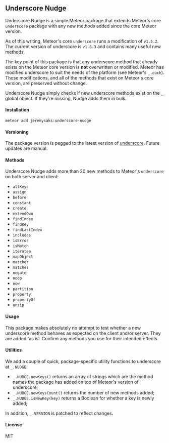 ## Underscore Nudge

Underscore Nudge is a simple Meteor package that extends Meteor's core `underscore` package with any new methods added since the core Meteor version.

As of this writing, Meteor's core `underscore` runs a modification of `v1.5.2`. The current version of underscore is `v1.8.3` and contains many useful new methods.

The key point of this package is that any underscore method that already exists on the Meteor core version is **not** overwritten or modified. Meteor has modified underscore to suit the needs of the platform (see Meteor's `_.each`). Those modifications, and all of the methods that exist on Meteor's core version, are preserved without change.

Underscore Nudge simply checks if new underscore methods exist on the `_` global object. If they're missing, Nudge adds them in bulk.

#### Installation

`meteor add jeremysaks:underscore-nudge`

#### Versioning

The package version is pegged to the latest version of [underscore](https://github.com/jashkenas/underscore). Future updates are manual.

#### Methods

Underscore Nudge adds more than 20 new methods to Meteor's `underscore` on both server and client:

* `allKeys`
* `assign`
* `before`
* `constant`
* `create`
* `extendOwn`
* `findIndex`
* `findKey`
* `findLastIndex`
* `includes`
* `isError`
* `isMatch`
* `iteratee`
* `mapObject`
* `matcher`
* `matches`
* `negate`
* `noop`
* `now`
* `partition`
* `property`
* `propertyOf`
* `unzip`

#### Usage

This package makes absolutely no attempt to test whether a new underscore method behaves as expected on the client and/or server. They are added 'as is'. Confirm any methods you use for their intended effects.

#### Utilities

We add a couple of quick, package-specific utility functions to underscore at `_.NUDGE`.
*  `_.NUDGE.newKeys()` returns an array of strings which are the method names the package has added on top of Meteor's version of underscore;
*  `_.NUDGE.newKeysCount()` returns the number of new methods added;
*  `_.NUDGE.isNewKey(key)` returns a Boolean for whether a key is newly added;

In addition, `_.VERSION` is patched to reflect changes.

#### License

MIT